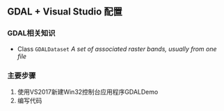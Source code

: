## GDAL + Visual Studio 配置 ##

### GDAL相关知识 ###

- Class    `GDALDataset` 	*A set of associated raster bands, usually from one file*



### 主要步骤 ###

1. 使用VS2017新建Win32控制台应用程序GDALDemo
2. 编写代码  